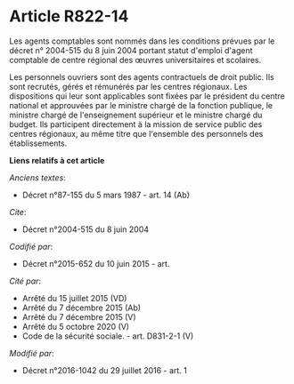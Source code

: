 # Article R822-14

Les agents comptables sont nommés dans les conditions prévues par le décret n° 2004-515 du 8 juin 2004 portant statut
d'emploi d'agent comptable de centre régional des œuvres universitaires et scolaires. 

Les personnels ouvriers sont des agents contractuels de droit public. Ils sont recrutés, gérés et rémunérés par les centres
régionaux. Les dispositions qui leur sont applicables sont fixées par le président du centre national et approuvées par le
ministre chargé de la fonction publique, le ministre chargé de l'enseignement supérieur et le ministre chargé du budget. Ils
participent directement à la mission de service public des centres régionaux, au même titre que l'ensemble des personnels des
établissements.

**Liens relatifs à cet article**

_Anciens textes_:

  - Décret n°87-155 du 5 mars 1987 - art. 14 (Ab)

_Cite_:

  - Décret n°2004-515 du 8 juin 2004

_Codifié par_:

  - Décret n°2015-652 du 10 juin 2015 - art.

_Cité par_:

  - Arrêté du 15 juillet 2015 (VD)
  - Arrêté du 7 décembre 2015 (Ab)
  - Arrêté du 7 décembre 2015 (V)
  - Arrêté du 5 octobre 2020 (V)
  - Code de la sécurité sociale. - art. D831-2-1 (V)

_Modifié par_:

  - Décret n°2016-1042 du 29 juillet 2016 - art. 1
